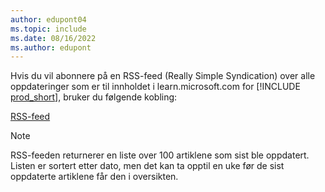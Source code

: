 ```yaml
---
author: edupont04
ms.topic: include
ms.date: 08/16/2022
ms.author: edupont
---
```

Hvis du vil abonnere på en RSS-feed (Really Simple Syndication) over alle oppdateringer som er til innholdet i learn.microsoft.com for [!INCLUDE [prod_short](prod_short.md)], bruker du følgende kobling:

[RSS-feed](/api/search/rss?$filter=scopes%2fany(t%3A%20t%20eq%20%27dynamics365-bc-app%27)&locale=en-us)

> [!NOTE]
> RSS-feeden returnerer en liste over 100 artiklene som sist ble oppdatert. Listen er sortert etter dato, men det kan ta opptil en uke før de sist oppdaterte artiklene får den i oversikten.  
